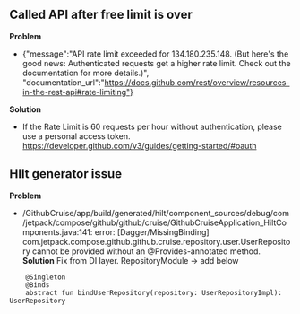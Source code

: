 ## Called API after free limit is over
**Problem**
- {"message":"API rate limit exceeded for 134.180.235.148. (But here's the good news: Authenticated 
requests get a higher rate limit. Check out the documentation for more details.)",
"documentation_url":"https://docs.github.com/rest/overview/resources-in-the-rest-api#rate-limiting"}

**Solution**
- If the Rate Limit is 60 requests per hour without authentication, please use a personal access token.
https://developer.github.com/v3/guides/getting-started/#oauth

## HIlt generator issue
**Problem**
- /GithubCruise/app/build/generated/hilt/component_sources/debug/com/jetpack/compose/github/github/cruise/GithubCruiseApplication_HiltComponents.java:141: error: [Dagger/MissingBinding] com.jetpack.compose.github.github.cruise.repository.user.UserRepository cannot be provided without an @Provides-annotated method.
**Solution**
Fix from DI layer. RepositoryModule -> add below
```
    @Singleton
    @Binds
    abstract fun bindUserRepository(repository: UserRepositoryImpl): UserRepository
```